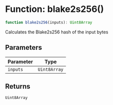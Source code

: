 # Function: blake2s256()

```ts
function blake2s256(inputs): Uint8Array
```

Calculates the Blake2s256 hash of the input bytes

## Parameters

| Parameter | Type |
| ------ | ------ |
| `inputs` | `Uint8Array` |

## Returns

`Uint8Array`
